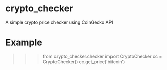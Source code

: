 # crypto_checker

A simple crypto price checker using CoinGecko API


# Example


>>> from crypto_checker.checker import CryptoChecker
>>> cc = CryptoChecker()
>>> cc.get_price('bitcoin')
>>>
>>
